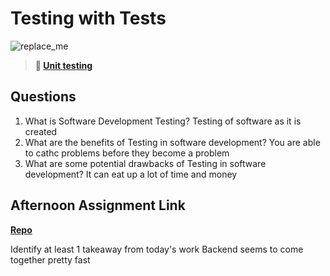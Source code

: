 # Testing with Tests

![replace_me](https://codeworks.blob.core.windows.net/public/assets/img/illustrations/placeholder.svg)

> **📖 [Unit testing](https://codeworksacademy.com/fs-student-guide/resources/wk8-9/03-Unit-Testing)**

## Questions

1. What is Software Development Testing?
   Testing of software as it is created
2. What are the benefits of Testing in software development?
   You are able to cathc problems before they become a problem
3. What are some potential drawbacks of Testing in software development?
   It can eat up a lot of time and money

## Afternoon Assignment Link

**[Repo](https://github.com/AustinDye/<ASSIGNMENT_REPO>)**

Identify at least 1 takeaway from today's work
Backend seems to come together pretty fast
